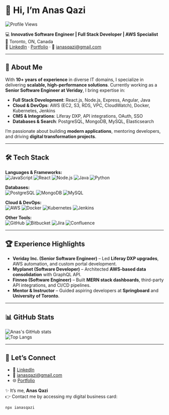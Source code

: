 # 👋 Hi, I’m Anas Qazi  
![Profile Views](https://komarev.com/ghpvc/?username=ianasqazi&color=blue)

💻 **Innovative Software Engineer | Full Stack Developer | AWS Specialist**  
📍 Toronto, ON, Canada  
🔗 [LinkedIn](https://www.linkedin.com/in/anasqazi) · [Portfolio](https://ianasqazi.ca) · 📧 ianasqazi@gmail.com  

---

## 🚀 About Me  
With **10+ years of experience** in diverse IT domains, I specialize in delivering **scalable, high-performance solutions**. Currently working as a **Senior Software Engineer at Veriday**, I bring expertise in:  

- **Full Stack Development**: React.js, Node.js, Express, Angular, Java  
- **Cloud & DevOps**: AWS (EC2, S3, RDS, VPC, CloudWatch), Docker, Kubernetes, Jenkins  
- **CMS & Integrations**: Liferay DXP, API integrations, OAuth, SSO  
- **Databases & Search**: PostgreSQL, MongoDB, MySQL, Elasticsearch  

I’m passionate about building **modern applications**, mentoring developers, and driving **digital transformation projects**.  

---

## 🛠️ Tech Stack  

**Languages & Frameworks:**  
![JavaScript](https://img.shields.io/badge/JavaScript-ES6+-yellow) ![React](https://img.shields.io/badge/React-blue) ![Node.js](https://img.shields.io/badge/Node.js-green) ![Java](https://img.shields.io/badge/Java-orange) ![Python](https://img.shields.io/badge/Python-blue)  

**Databases:**  
![PostgreSQL](https://img.shields.io/badge/PostgreSQL-blue) ![MongoDB](https://img.shields.io/badge/MongoDB-green) ![MySQL](https://img.shields.io/badge/MySQL-lightblue)  

**Cloud & DevOps:**  
![AWS](https://img.shields.io/badge/AWS-232F3E?logo=amazon-aws) ![Docker](https://img.shields.io/badge/Docker-2496ED?logo=docker) ![Kubernetes](https://img.shields.io/badge/Kubernetes-326CE5?logo=kubernetes) ![Jenkins](https://img.shields.io/badge/Jenkins-D24939?logo=jenkins)  

**Other Tools:**  
![GitHub](https://img.shields.io/badge/GitHub-181717?logo=github) ![Bitbucket](https://img.shields.io/badge/Bitbucket-0052CC?logo=bitbucket) ![Jira](https://img.shields.io/badge/Jira-0052CC?logo=jira) ![Confluence](https://img.shields.io/badge/Confluence-172B4D?logo=confluence)  

---

## 🏆 Experience Highlights  

- **Veriday Inc. (Senior Software Engineer)** – Led **Liferay DXP upgrades**, AWS automation, and custom portal development.  
- **Myplanet (Software Developer)** – Architected **AWS-based data consolidation** with GraphQL API.  
- **Finneo (Software Engineer)** – Built **MERN stack dashboards**, third-party API integrations, and CI/CD pipelines.  
- **Mentor & Instructor** – Guided aspiring developers at **Springboard** and **University of Toronto**.  

---

## 📊 GitHub Stats  

![Anas's GitHub stats](https://github-readme-stats.vercel.app/api?username=ianasqazi&show_icons=true&theme=radical)  
![Top Langs](https://github-readme-stats.vercel.app/api/top-langs/?username=ianasqazi&layout=compact&theme=radical)  

---

## 🤝 Let’s Connect  

- 💼 [LinkedIn](https://www.linkedin.com/in/anasqazi)  
- 📧 ianasqazi@gmail.com  
- 🌐 [Portfolio](https://ianasqazi.ca)  

✨ It’s me, **Anas Qazi**  
👉 Contact me by accessing my digital business card:  

```bash
npx ianasqazi
